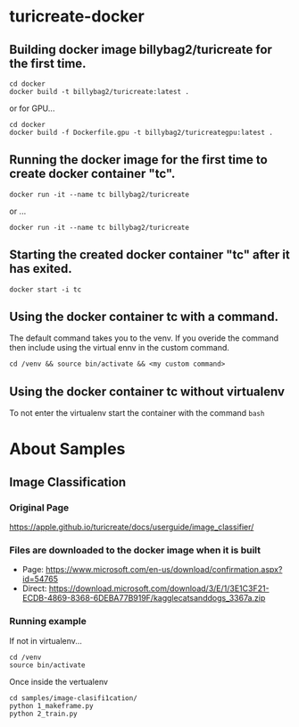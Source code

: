 # turicreate-docker

## Building docker image billybag2/turicreate for the first time.

```
cd docker
docker build -t billybag2/turicreate:latest .
```

or for GPU...

```
cd docker
docker build -f Dockerfile.gpu -t billybag2/turicreategpu:latest .
```

## Running the docker image for the first time to create docker container "tc".

```
docker run -it --name tc billybag2/turicreate
```
or ...

```
docker run -it --name tc billybag2/turicreate
```

## Starting the created docker container "tc" after it has exited.

```
docker start -i tc
```

## Using the docker container tc with a command.

The default command takes you to the venv. If you overide the command then include using the virtual ennv in the custom command.
```
cd /venv && source bin/activate && <my custom command>
```
 ## Using the docker container tc without virtualenv
 
 To not enter the virtualenv start the container with the command
  ```bash```

# About Samples
## Image Classification
### Original Page
https://apple.github.io/turicreate/docs/userguide/image_classifier/
### Files are downloaded to the docker image when it is built
 * Page: https://www.microsoft.com/en-us/download/confirmation.aspx?id=54765
 * Direct: https://download.microsoft.com/download/3/E/1/3E1C3F21-ECDB-4869-8368-6DEBA77B919F/kagglecatsanddogs_3367a.zip
### Running example
If not in virtualenv...
```
cd /venv
source bin/activate
```
Once inside the vertualenv
```
cd samples/image-clasifi1cation/
python 1_makeframe.py
python 2_train.py

```

